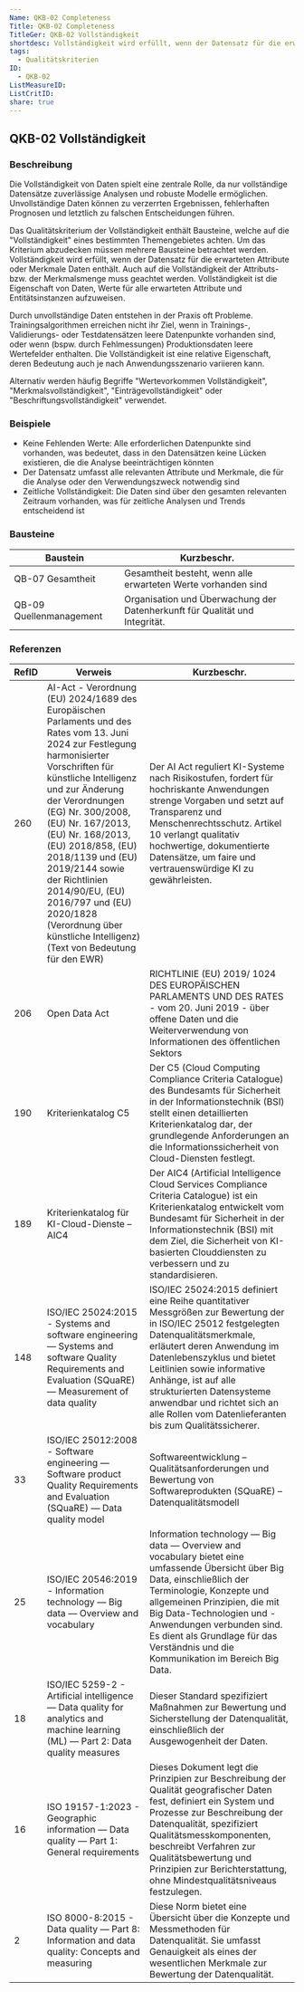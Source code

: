 ```yaml
---
Name: QKB-02 Completeness
Title: QKB-02 Completeness
TitleGer: QKB-02 Vollständigkeit
shortdesc: Vollständigkeit wird erfüllt, wenn der Datensatz für die erwarteten Attribute oder Merkmale Daten enthält.
tags:
  - Qualitätskriterien
ID:
  - QKB-02
ListMeasureID: 
ListCritID: 
share: true
---
```

## QKB-02 Vollständigkeit

### Beschreibung 

Die Vollständigkeit von Daten spielt eine zentrale Rolle, da nur vollständige Datensätze zuverlässige Analysen und robuste Modelle ermöglichen. Unvollständige Daten können zu verzerrten Ergebnissen, fehlerhaften Prognosen und letztlich zu falschen Entscheidungen führen. 

Das Qualitätskriterium der Vollständigkeit enthält Bausteine, welche auf die "Vollständigkeit" eines bestimmten Themengebietes achten. Um das Kriterium abzudecken müssen mehrere Bausteine betrachtet werden. Vollständigkeit wird erfüllt, wenn der Datensatz für die erwarteten Attribute oder Merkmale Daten enthält. Auch auf die Vollständigkeit der Attributs- bzw.  der Merkmalsmenge muss geachtet werden. Vollständigkeit ist die Eigenschaft von Daten, Werte für alle erwarteten Attribute und Entitätsinstanzen aufzuweisen.

Durch unvollständige Daten entstehen in der Praxis oft Probleme. Trainingsalgorithmen erreichen nicht ihr Ziel, wenn in Trainings-, Validierungs- oder Testdatensätzen leere Datenpunkte vorhanden sind, oder wenn (bspw. durch Fehlmessungen) Produktionsdaten leere Wertefelder enthalten. Die Vollständigkeit ist eine relative Eigenschaft, deren Bedeutung auch je nach Anwendungsszenario variieren kann. 

Alternativ werden häufig Begriffe "Wertevorkommen Vollständigkeit", "Merkmalsvollständigkeit", "Einträgevollständigkeit" oder "Beschriftungsvollständigkeit" verwendet. 


### Beispiele

- Keine Fehlenden Werte: Alle erforderlichen Datenpunkte sind vorhanden, was bedeutet, dass in den Datensätzen keine Lücken existieren, die die Analyse beeinträchtigen könnten
- Der Datensatz umfasst alle relevanten Attribute und Merkmale, die für die Analyse oder den Verwendungszweck notwendig sind
- Zeitliche Vollständigkeit: Die Daten sind über den gesamten relevanten Zeitraum vorhanden, was für zeitliche Analysen und Trends entscheidend ist


### Bausteine

| Baustein                | Kurzbeschr.                                                                 |
| ----------------------- | --------------------------------------------------------------------------- |
| QB-07 Gesamtheit        | Gesamtheit besteht, wenn alle erwarteten Werte vorhanden sind               |
| QB-09 Quellenmanagement | Organisation und Überwachung der Datenherkunft für Qualität und Integrität. |



### Referenzen

| RefID | Verweis                                                                                                                                                                                                                                                                                                                                                                                                                                                         | Kurzbeschr.                                                                                                                                                                                                                                                                                                                                                                  |
| ----- | --------------------------------------------------------------------------------------------------------------------------------------------------------------------------------------------------------------------------------------------------------------------------------------------------------------------------------------------------------------------------------------------------------------------------------------------------------------- | ---------------------------------------------------------------------------------------------------------------------------------------------------------------------------------------------------------------------------------------------------------------------------------------------------------------------------------------------------------------------------- |
| 260   |  AI-Act - Verordnung (EU) 2024/1689 des Europäischen Parlaments und des Rates vom 13. Juni 2024 zur Festlegung harmonisierter Vorschriften für künstliche Intelligenz und zur Änderung der Verordnungen (EG) Nr. 300/2008, (EU) Nr. 167/2013, (EU) Nr. 168/2013, (EU) 2018/858, (EU) 2018/1139 und (EU) 2019/2144 sowie der Richtlinien 2014/90/EU, (EU) 2016/797 und (EU) 2020/1828 (Verordnung über künstliche Intelligenz) (Text von Bedeutung für den EWR)  | Der AI Act reguliert KI-Systeme nach Risikostufen, fordert für hochriskante Anwendungen strenge Vorgaben und setzt auf Transparenz und Menschenrechtsschutz. Artikel 10 verlangt qualitativ hochwertige, dokumentierte Datensätze, um faire und vertrauenswürdige KI zu gewährleisten.                                                                                       |
| 206   |  Open Data Act                                                                                                                                                                                                                                                                                                                                                                                                                                                  | RICHTLINIE  (EU)  2019/  1024  DES  EUROPÄISCHEN  PARLAMENTS  UND  DES  RATES  -  vom  20. Juni  2019  -  über  offene  Daten  und  die  Weiterverwendung  von  Informationen  des  öffentlichen  Sektors                                                                                                                                                                    |
| 190   |  Kriterienkatalog C5                                                                                                                                                                                                                                                                                                                                                                                                                                            | Der C5 (Cloud Computing Compliance Criteria Catalogue) des Bundesamts für Sicherheit in der Informationstechnik (BSI) stellt einen detaillierten Kriterienkatalog dar, der grundlegende Anforderungen an die Informationssicherheit von Cloud-Diensten festlegt.                                                                                                             |
| 189   |  Kriterienkatalog für KI-Cloud-Dienste – AIC4                                                                                                                                                                                                                                                                                                                                                                                                                   | Der AIC4 (Artificial Intelligence Cloud Services Compliance Criteria Catalogue) ist ein Kriterienkatalog entwickelt vom Bundesamt für Sicherheit in der Informationstechnik (BSI) mit dem Ziel, die Sicherheit von KI-basierten Clouddiensten zu verbessern und zu standardisieren.                                                                                          |
| 148   |  ISO/IEC 25024:2015 - Systems and software engineering — Systems and software Quality Requirements and Evaluation (SQuaRE) — Measurement of data quality                                                                                                                                                                                                                                                                                                        | ISO/IEC 25024:2015 definiert eine Reihe quantitativer Messgrößen zur Bewertung der in ISO/IEC 25012 festgelegten Datenqualitäts­merkmale, erläutert deren Anwendung im Datenlebenszyklus und bietet Leitlinien sowie informative Anhänge, ist auf alle strukturierten Datensysteme anwendbar und richtet sich an alle Rollen vom Datenlieferanten bis zum Qualitätssicherer. |
| 33    |  ISO/IEC 25012:2008 - Software engineering — Software product Quality Requirements and Evaluation (SQuaRE) — Data quality model                                                                                                                                                                                                                                                                                                                                 | Softwareentwicklung – Qualitätsanforderungen und Bewertung von Softwareprodukten (SQuaRE) – Datenqualitätsmodell                                                                                                                                                                                                                                                             |
| 25    |  ISO/IEC 20546:2019 - Information technology — Big data — Overview and vocabulary                                                                                                                                                                                                                                                                                                                                                                               | Information technology — Big data — Overview and vocabulary bietet eine umfassende Übersicht über Big Data, einschließlich der Terminologie, Konzepte und allgemeinen Prinzipien, die mit Big Data-Technologien und -Anwendungen verbunden sind. Es dient als Grundlage für das Verständnis und die Kommunikation im Bereich Big Data.                                       |
| 18    |  ISO/IEC 5259-2 - Artificial intelligence — Data quality for analytics and machine learning (ML) — Part 2: Data quality measures                                                                                                                                                                                                                                                                                                                                | Dieser Standard spezifiziert Maßnahmen zur Bewertung und Sicherstellung der Datenqualität, einschließlich der Ausgewogenheit der Daten.                                                                                                                                                                                                                                      |
| 16    |  ISO 19157-1:2023 - Geographic information — Data quality — Part 1: General requirements                                                                                                                                                                                                                                                                                                                                                                        | Dieses Dokument legt die Prinzipien zur Beschreibung der Qualität geografischer Daten fest, definiert ein System und Prozesse zur Beschreibung der Datenqualität, spezifiziert Qualitätsmesskomponenten, beschreibt Verfahren zur Qualitätsbewertung und Prinzipien zur Berichterstattung, ohne Mindestqualitätsniveaus festzulegen.                                         |
| 2     |  ISO 8000-8:2015 - Data quality — Part 8: Information and data quality: Concepts and measuring                                                                                                                                                                                                                                                                                                                                                                  | Diese Norm bietet eine Übersicht über die Konzepte und Messmethoden für Datenqualität. Sie umfasst Genauigkeit als eines der wesentlichen Merkmale zur Bewertung der Datenqualität.                                                                                                                                                                                          |


